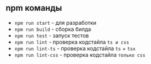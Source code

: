 ## npm команды
- `npm run start` - для разработки
- `npm run build` - сборка билда
- `npm run test` - запуск тестов
- `npm run lint` - проверка кодстайла `ts и css`
- `npm run lint-ts` - проверка кодстайла `ts` + `tsx`
- `npm run lint-css` - проверка кодстайла `только css`
